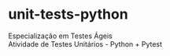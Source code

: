 # unit-tests-python

Especialização em Testes Ágeis\
Atividade de Testes Unitários - Python + Pytest
